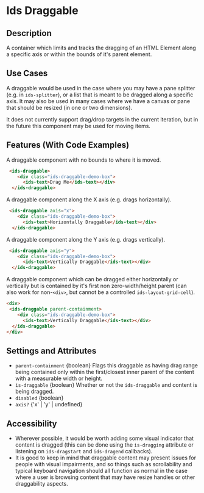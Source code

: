 # Ids Draggable

## Description

A container which limits and tracks the dragging of an HTML Element along a specific axis or within the bounds of it's parent element.

## Use Cases

A draggable would be used in the case where you may have a pane splitter (e.g. in `ids-splitter`), or a list that is meant to be dragged along a specific axis. It may also be used in many cases where we have a canvas or pane that should be resized (in one or two dimensions).


It does not currently support drag/drop targets in the current iteration, but in the future this component may be used for moving items.

## Features (With Code Examples)
A draggable component with no bounds to where it is moved.
```html
 <ids-draggable>
    <div class="ids-draggable-demo-box">
      <ids-text>Drag Me</ids-text></div>
  </ids-draggable>
```

A draggable component along the X axis (e.g. drags horizontally).
```html
 <ids-draggable axis="x">
    <div class="ids-draggable-demo-box">
      <ids-text>Horizontally Draggable</ids-text></div>
  </ids-draggable>
```

A draggable component along the Y axis (e.g. drags vertically).
```html
 <ids-draggable axis="y">
    <div class="ids-draggable-demo-box">
      <ids-text>Vertically Draggable</ids-text></div>
  </ids-draggable>
```

A draggable component which can be dragged either horizontally or vertically
but is contained by it's first non zero-width/height parent (can also work for non-`<div>`, but cannot be a controlled `ids-layout-grid-cell`).
```html
<div>
 <ids-draggable parent-containment>
    <div class="ids-draggable-demo-box">
      <ids-text>Vertically Draggable</ids-text></div>
  </ids-draggable>
</div>
```

## Settings and Attributes

- `parent-containment` {boolean} Flags this draggable as having drag range being contained only within the first/closest inner parent of the content with a measurable width or height.
- `is-draggable` {boolean} Whether or not the `ids-draggable` and content is being dragged.
- `disabled` {boolean}
- `axis?` {'x' | 'y' | undefined}



## Accessibility

- Wherever possible, it would be worth adding some visual indicator that content is dragged (this can be done using the `is-dragging` attribute or listening on `ids-dragstart` and `ids-dragend` callbacks).
- It is good to keep in mind that draggable content may present issues for people with visual impairments, and so things such as scrollability and typical keyboard
navigation should all function as normal in the case where a user is browsing content that may have resize handles or other draggability aspects.